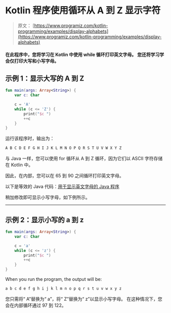 # Kotlin 程序使用循环从 A 到 Z 显示字符

> 原文： [https://www.programiz.com/kotlin-programming/examples/display-alphabets](https://www.programiz.com/kotlin-programming/examples/display-alphabets)

#### 在此程序中，您将学习在 Kotlin 中使用 while 循环打印英文字母。 您还将学习学会仅打印大写和小写字母。

## 示例 1：显示大写的 A 到 Z

```kt
fun main(args: Array<String>) {
    var c: Char

    c = 'A'
    while (c <= 'Z') {
        print("$c ")
        ++c
    }
}
```

运行该程序时，输出为：

```kt
A B C D E F G H I J K L M N O P Q R S T U V W X Y Z 
```

与 Java 一样，您可以使用 for 循环从 A 到 Z 循环，因为它们以 ASCII 字符存储在 Kotlin 中。

因此，在内部，您可以在 65 到 90 之间循环打印英文字母。

以下是等效的 Java 代码：[用于显示英文字母的 Java 程序](/java-programming/examples/display-alphabets "Java Program to Display Characters from A to Z using loop")

稍加修改即可显示小写字母，如下例所示。

* * *

## 示例 2：显示小写的 a 到 z

```kt
fun main(args: Array<String>) {
    var c: Char

    c = 'a'
    while (c <= 'z') {
        print("$c ")
        ++c
    }
}
```

When you run the program, the output will be:

```kt
a b c d e f g h i j k l m n o p q r s t u v w x y z 
```

您只需将“ A”替换为“ a”，将“ Z”替换为“ z”以显示小写字母。 在这种情况下，您会在内部循环通过 97 到 122。
